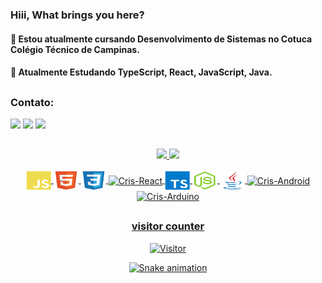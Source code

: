 ### Hiii, What brings you here? 

#### 🌱 Estou atualmente cursando Desenvolvimento de Sistemas no Cotuca Colégio Técnico de Campinas.
#### 🧾 Atualmente Estudando TypeScript, React, JavaScript, Java.

##

### Contato:
<a href = "mailto:cristiavaet@gmail.com"><img src="https://img.shields.io/badge/-Gmail-%23333?style=for-the-badge&logo=gmail&logoColor=white" target="_blank"></a>
<a href="https://www.linkedin.com/in/cristian-c-6b2156224" target="_blank"><img src="https://img.shields.io/badge/-LinkedIn-%230077B5?style=for-the-badge&logo=linkedin&logoColor=white" target="_blank"></a>
<a href = "https://www.instagram.com/cristiancaetano.s/"><img src="https://img.shields.io/badge/Instagram-E4405F?style=for-the-badge&logo=instagram&logoColor=white" target="_blank"></a>

##

<div align="center">
  <a href="https://github.com/cristiancaetano29">
  <img height="180em" src="https://github-readme-stats.vercel.app/api/top-langs/?username=cristiancaetano29&layout=compact&langs_count=7&theme=highcontrast"/>
  <img height="180em" src="https://github-readme-stats.vercel.app/api?username=cristiancaetano29&show_icons=true&theme=highcontrast&include_all_commits=true&count_private=true"/>
</div>
  
<div style="display: inline_block" align="center"><br>
  <img align="center" alt="Cris-Js" height="30" width="40" src="https://raw.githubusercontent.com/devicons/devicon/master/icons/javascript/javascript-plain.svg">
  <img align="center" alt="Cris-HTML" height="30" width="40" src="https://raw.githubusercontent.com/devicons/devicon/master/icons/html5/html5-original.svg">
  <img align="center" alt="Cris-CSS" height="30" width="40" src="https://raw.githubusercontent.com/devicons/devicon/master/icons/css3/css3-original.svg">
  <img align="center" alt="Cris-React" width="40" src="https://cdn.jsdelivr.net/gh/devicons/devicon/icons/react/react-original-wordmark.svg">
  <img align="center" alt="Cris-Ts" height="30" width="40" src="https://raw.githubusercontent.com/devicons/devicon/master/icons/typescript/typescript-plain.svg">
  <img align="center" alt="Cris-Node" height="30" width="40" src="https://github.com/devicons/devicon/blob/master/icons/nodejs/nodejs-plain.svg">
  <img align="center" alt="Cris-Java" height="30" width="40" src="https://github.com/devicons/devicon/blob/master/icons/java/java-original.svg">
  <img align="center" alt="Cris-Android" height="30" width="40" src="https://cdn.jsdelivr.net/gh/devicons/devicon/icons/androidstudio/androidstudio-original.svg">
  <img align="center" alt="Cris-Arduino" height="30" width="40" src="https://cdn.jsdelivr.net/gh/devicons/devicon/icons/arduino/arduino-original-wordmark.svg">
 
</div>

  ##
  
<div align="center">
  <h3>visitor counter</h3>
  <img src="https://profile-counter.glitch.me/cristiancaetano29/count.svg" alt="Visitor" title="Visitor"/>
  
  ![Snake animation](https://github.com/cristiancaetano29/cristiancaetano29/blob/output/github-contribution-grid-snake.svg) 
</div
